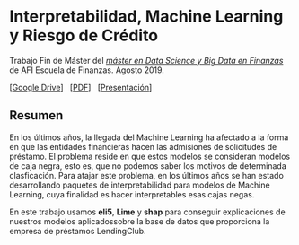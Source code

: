# Interpretabilidad, Machine Learning y Riesgo de Crédito

Trabajo Fin de Máster del [*máster en Data Science y Big Data en Finanzas*](https://www.afiescueladefinanzas.es/master-big-data-finanzas) de AFI Escuela de Finanzas.
Agosto 2019.

[[Google Drive](https://drive.google.com/open?id=1F8BcgD2goGgxj5KYPxBMmGbfkVIvTUIU)] &nbsp; [[PDF](https://github.com/gustavovargas/tfm_afi/blob/master/TFM_Interpretabilidad.pdf)] &nbsp; [[Presentación](https://gustavovargas.github.io/tfm_afi/index.html)]


## Resumen

En los últimos años, la llegada del Machine Learning ha afectado a la forma en que las entidades financieras hacen las admisiones de solicitudes de préstamo. El problema reside en que estos modelos se consideran modelos de caja negra, esto es, que no podemos saber los motivos de determinada clasficación. Para atajar este problema, en los últimos años se han estado desarrollando paquetes de interpretabilidad para modelos de Machine Learning, cuya finalidad es hacer interpretables esas cajas negas.

En este trabajo usamos **eli5**, **Lime** y **shap** para conseguir explicaciones de nuestros modelos aplicadossobre la base de datos que proporciona la empresa de préstamos LendingClub.

